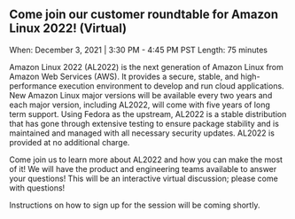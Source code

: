 ## Come join our customer roundtable for Amazon Linux 2022! (Virtual) ##

When: December 3, 2021 | 3:30 PM - 4:45 PM PST Length: 75 minutes

Amazon Linux 2022 (AL2022) is the next generation of Amazon Linux from Amazon Web Services (AWS). It provides a secure, stable, and high-performance execution environment to develop and run cloud applications. New Amazon Linux major versions will be available every two years and each major version, including AL2022, will come with five years of long term support. Using Fedora as the upstream, AL2022 is a stable distribution that has gone through extensive testing to ensure package stability and is maintained and managed with all necessary security updates. AL2022 is provided at no additional charge.

Come join us to learn more about AL2022 and how you can make the most of it! We will have the product and engineering teams available to answer your questions! This will be an interactive virtual discussion; please come with questions!

Instructions on how to sign up for the session will be coming shortly.
